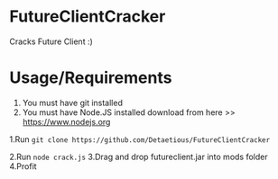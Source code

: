 # FutureClientCracker
Cracks Future Client :)
# Usage/Requirements

1. You must have git installed
2. You must have Node.JS installed download from here >> https://www.nodejs.org

1.Run `git clone https://github.com/Detaetious/FutureClientCracker`

2.Run `node crack.js`
3.Drag and drop futureclient.jar into mods folder
4.Profit


